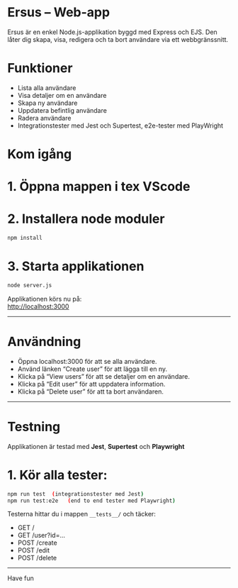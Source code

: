 
# Ersus – Web-app

Ersus är en enkel Node.js-applikation byggd med Express och EJS. Den låter dig skapa, visa, redigera och ta bort användare via ett webbgränssnitt.

# Funktioner

- Lista alla användare
- Visa detaljer om en användare
- Skapa ny användare
- Uppdatera befintlig användare
- Radera användare
- Integrationstester med Jest och Supertest, e2e-tester med PlayWright

# Kom igång

# 1. Öppna mappen i tex VScode

# 2. Installera node moduler

```bash
npm install
```

# 3. Starta applikationen

```bash
node server.js
```

Applikationen körs nu på:  
[http://localhost:3000](http://localhost:3000)

---

# Användning

- Öppna localhost:3000 för att se alla användare.
- Använd länken “Create user” för att lägga till en ny.
- Klicka på “View users” för att se detaljer om en användare.
- Klicka på “Edit user” för att uppdatera information.
- Klicka på “Delete user” för att ta bort användaren.

---

# Testning

Applikationen är testad med **Jest**, **Supertest** och **Playwright**

# 1. Kör alla tester:

```bash
npm run test  (integrationstester med Jest)
npm run test:e2e   (end to end tester med Playwright)
```

Testerna hittar du i mappen `__tests__/` och täcker:

- GET /
- GET /user?id=...
- POST /create
- POST /edit
- POST /delete

---


Have fun
